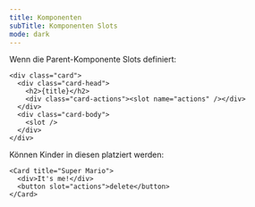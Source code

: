 ```yaml
---
title: Komponenten
subTitle: Komponenten Slots
mode: dark
---
```


Wenn die Parent-Komponente Slots definiert:

```astro
<div class="card">
  <div class="card-head">
    <h2>{title}</h2>
    <div class="card-actions"><slot name="actions" /></div>
  </div>
  <div class="card-body">
    <slot />
  </div>
</div>
```

Können Kinder in diesen platziert werden:

```astro
<Card title="Super Mario">
  <div>It's me!</div>
  <button slot="actions">delete</button>
</Card>
```
